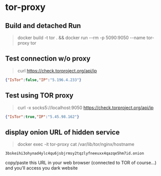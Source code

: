# tor-proxy
## Build and detached Run
> docker build -t tor . && docker run --rm -p 5090:9050 --name tor-proxy tor
## Test connection w/o proxy
> curl https://check.torproject.org/api/ip
```json
{"IsTor":false,"IP":"5.196.4.233"}
```
## Test using TOR proxy
> curl -x socks5://localhost:9050 https://check.torproject.org/api/ip
```json
{"IsTor":true,"IP":"5.45.98.162"}
```

## display onion URL of hidden service 
> docker exec -it tor-proxy cat /var/lib/tor/nginx/hostname
```
3bskeihi3ohynad4ylc4qu6jsbjrmsy2tqzlyfneeuxx4qazqe5hm7id.onion
```
copy/paste this URL in your web browser (connected to TOR of course...) and you'll access you dark website